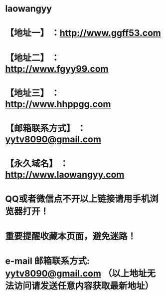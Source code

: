 # laowangyy
# 【地址一】 ：http://www.ggff53.com
# 【地址二】 ：http://www.fgyy99.com
# 【地址三】 ：http://www.hhppgg.com
# 【邮箱联系方式】 ：yytv8090@gmail.com
# 【永久域名】 ：http://www.laowangyy.com
# QQ或者微信点不开以上链接请用手机浏览器打开！
# 重要提醒收藏本页面，避免迷路！
# e-mail 邮箱联系方式: yytv8090@gmail.com （以上地址无法访问请发送任意内容获取最新地址）
